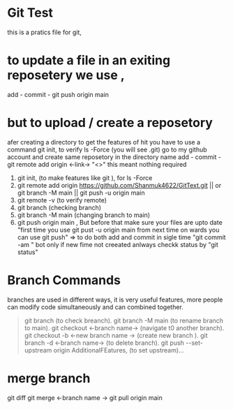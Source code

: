 # Git Test
this is a pratics file for git, 
# to update a file in an exiting reposetery we use ,
add - commit - git push origin main

# but to upload / create a reposetory 
afer creating a directory to get the features of hit you have to use a command
git init, to verify ls -Force (you will see .git)
go to my github account and create same reposetory in the directory name
add - commit - git remote add origin <-link->
"<>" this meant nothing required
1. git init, (to make features like git ), for ls -Force
2. git remote add origin https://github.com/Shanmuk4622/GitText.git || or git branch -M main || git push -u origin main
3. git remote -v  (to verify remote)
4. git branch  (checking branch)
5. git branch -M main   (changing branch to main)
6. git push origin main , But before that make sure your files are upto date
"first time you use 
git pust -u origin main
from next time on wards you can use 
git push"
=> to do both add and commit in sigle time "git commit -am <messsage>" bot only if new fime not creeated 
anlways checkk status by "git status"   

# Branch Commands
branches are used in different ways, it is very useful features, more people can modify code simultaneously and can combined together.

>git branch (to check breanch).
>git branch -M main (to rename branch to main)<cumpulsury>.
>git checkout <-branch name-> (navigate t0 another branch).
>git checkout -b <-new branch name -> (create new branch ).
>git branch -d <-branch name-> (to delete branch).
>git push --set-upstream origin AdditionalFEatures, (to set upstream)...

# merge branch
git diff <branch name>
git merge <-branch name ->
git pull origin main